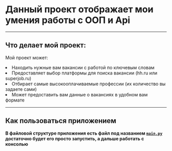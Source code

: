 Данный проект отображает мои умения работы с ООП и Api
=
---
Что делает мой проект:
-
Мой проект может:
<li>
Находить нужные вам вакансии с работой по ключевым словам
</li>
<li>
Предоставляет выбор платформы для поиска вакансии (hh.ru или superjob.ru)
</li>
<li>
Отбирает самые высокооплачиваемые профессии (их количество вы задаете сами)
</li>
<li>
Может предоставить вам данные о вакансиях в удобном вам формате
</li>

----
Как пользоваться приложением
-----------------------------
**В файловой структуре приложения есть файл под
названием [`main.py`](https://github.com/gulTrueKanekiSSS/course_work_oop/blob/main/main.py) достаточно будет его просто
запустить, а дальше работать с консолью**